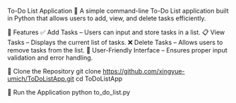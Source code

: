 To-Do List Application 📝
A simple command-line To-Do List application built in Python that allows users to add, view, and delete tasks efficiently.

📌 Features
✅ Add Tasks – Users can input and store tasks in a list.
📋 View Tasks – Displays the current list of tasks.
❌ Delete Tasks – Allows users to remove tasks from the list.
🔄 User-Friendly Interface – Ensures proper input validation and error handling.

🔹 Clone the Repository
git clone https://github.com/xingyue-umich/ToDoListApp.git
cd ToDoListApp

🔹 Run the Application
python to_do_list.py
